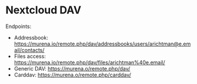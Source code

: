 # Nextcloud DAV

Endpoints:

- Addressbook: https://murena.io/remote.php/dav/addressbooks/users/arichtman@e.email/contacts/
- Files access: https://murena.io/remote.php/dav/files/arichtman%40e.email/
- Generic DAV: https://murena.o/remote.php/dav/
- Carddav: https://murena.o/remote.php/carddav/
